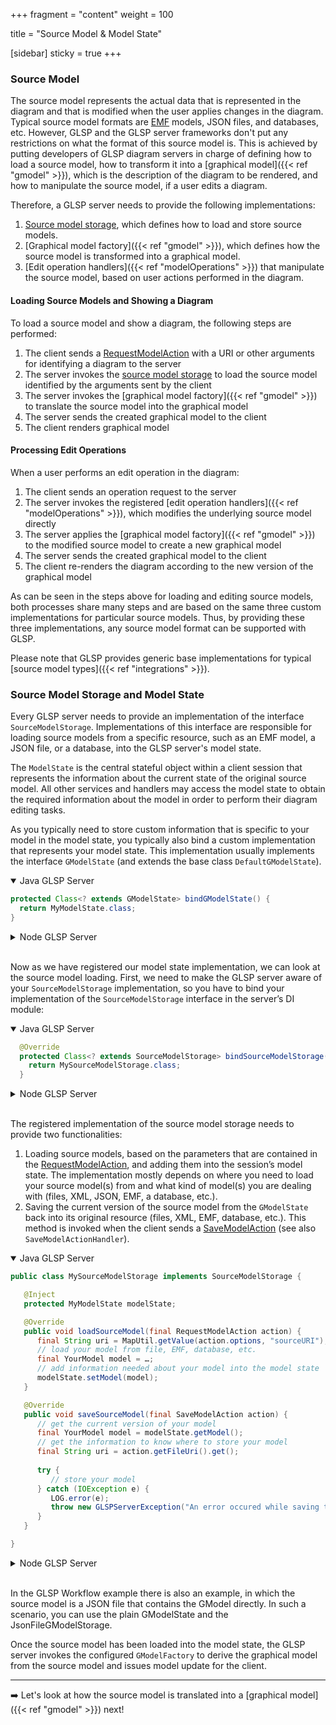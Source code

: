 +++
fragment = "content"
weight = 100

title = "Source Model & Model State"

[sidebar]
  sticky = true
+++

### Source Model

The source model represents the actual data that is represented in the diagram and that is modified when the user applies changes in the diagram.
Typical source model formats are [EMF](https://www.eclipse.org/modeling/emf) models, JSON files, and databases, etc.
However, GLSP and the GLSP server frameworks don't put any restrictions on what the format of this source model is.
This is achieved by putting developers of GLSP diagram servers in charge of defining how to load a source model, how to transform it into a [graphical model]({{< ref "gmodel" >}}), which is the description of the diagram to be rendered, and how to manipulate the source model, if a user edits a diagram.

Therefore, a GLSP server needs to provide the following implementations:

1. [Source model storage](#source-model-storage-and-model-state-and), which defines how to load and store source models.
2. [Graphical model factory]({{< ref "gmodel" >}}), which defines how the source model is transformed into a graphical model.
3. [Edit operation handlers]({{< ref "modelOperations" >}}) that manipulate the source model, based on user actions performed in the diagram.

#### Loading Source Models and Showing a Diagram

To load a source model and show a diagram, the following steps are performed:

1. The client sends a [RequestModelAction](https://github.com/eclipse-glsp/glsp/blob/master/PROTOCOL.md#241-requestmodelaction) with a URI or other arguments for identifying a diagram to the server
2. The server invokes the [source model storage](#source-model-storage-and-model-state-and) to load the source model identified by the arguments sent by the client
3. The server invokes the [graphical model factory]({{< ref "gmodel" >}}) to translate the source model into the graphical model
4. The server sends the created graphical model to the client
5. The client renders graphical model

#### Processing Edit Operations

When a user performs an edit operation in the diagram:

1. The client sends an operation request to the server
2. The server invokes the registered [edit operation handlers]({{< ref "modelOperations" >}}), which modifies the underlying source model directly
3. The server applies the [graphical model factory]({{< ref "gmodel" >}}) to the modified source model to create a new graphical model
4. The server sends the created graphical model to the client
5. The client re-renders the diagram according to the new version of the graphical model

As can be seen in the steps above for loading and editing source models, both processes share many steps and are based on the same three custom implementations for particular source models.
Thus, by providing these three implementations, any source model format can be supported with GLSP.

Please note that GLSP provides generic base implementations for typical [source model types]({{< ref "integrations" >}}).

### Source Model Storage and Model State

Every GLSP server needs to provide an implementation of the interface `SourceModelStorage`.
Implementations of this interface are responsible for loading source models from a specific resource, such as an EMF model, a JSON file, or a database, into the GLSP server's model state.

The `ModelState` is the central stateful object within a client session that represents the information about the current state of the original source model.
All other services and handlers may access the model state to obtain the required information about the model in order to perform their diagram editing tasks.

As you typically need to store custom information that is specific to your model in the model state, you typically also bind a custom implementation that represents your model state.
This implementation usually implements the interface `GModelState` (and extends the base class `DefaultGModelState`).

<details open><summary>Java GLSP Server</summary>

```java
protected Class<? extends GModelState> bindGModelState() {
  return MyModelState.class;
}
```

</details>

<details><summary>Node GLSP Server</summary>

```ts
protected configure(bind: interfaces.Bind, unbind: interfaces.Unbind,
isBound: interfaces.IsBound, rebind: interfaces.Rebind): void {
    super.configure(bind, unbind, isBound, rebind);
    bind(MyModelState).toSelf().inSingletonScope();
    bind(ModelState).toService(MyModelState);
}
```

</details>
</br>

Now as we have registered our model state implementation, we can look at the source model loading.
First, we need to make the GLSP server aware of your `SourceModelStorage` implementation, so you have to bind your implementation of the `SourceModelStorage` interface in the server’s DI module:

<details open><summary>Java GLSP Server</summary>

```java
  @Override
  protected Class<? extends SourceModelStorage> bindSourceModelStorage() {
    return MySourceModelStorage.class;
  }
```

</details>

<details><summary>Node GLSP Server</summary>

```ts
  protected configure(bind: interfaces.Bind, unbind: interfaces.Unbind,
   isBound: interfaces.IsBound, rebind: interfaces.Rebind): void {
      super.configure(bind, unbind, isBound, rebind);
      bind(SourceModelStorage).to(MySourceModelStorage);
  }
```

</details>
</br>

The registered implementation of the source model storage needs to provide two functionalities:

1. Loading source models, based on the parameters that are contained in the [RequestModelAction](https://github.com/eclipse-glsp/glsp/blob/master/PROTOCOL.md#241-requestmodelaction), and adding them into the session’s model state.
The implementation mostly depends on where you need to load your source model(s) from and what kind of model(s) you are dealing with (files, XML, JSON, EMF, a database, etc.).
2. Saving the current version of the source model from the `GModelState` back into its original resource (files, XML, EMF, database, etc.). This method is invoked when the client sends a [SaveModelAction](https://github.com/eclipse-glsp/glsp/blob/master/PROTOCOL.md#251-savemodelaction) (see also `SaveModelActionHandler`).

<details open><summary>Java GLSP Server</summary>

```java
public class MySourceModelStorage implements SourceModelStorage {

   @Inject
   protected MyModelState modelState;

   @Override
   public void loadSourceModel(final RequestModelAction action) {
      final String uri = MapUtil.getValue(action.options, "sourceURI");
      // load your model from file, EMF, database, etc.
      final YourModel model = …;
      // add information needed about your model into the model state
      modelState.setModel(model);
   }

   @Override
   public void saveSourceModel(final SaveModelAction action) {
      // get the current version of your model
      final YourModel model = modelState.getModel();
      // get the information to know where to store your model
      final String uri = action.getFileUri().get();
      
      try {
         // store your model
      } catch (IOException e) {
         LOG.error(e);
         throw new GLSPServerException("An error occured while saving the model.", e);
      }
   }

}
```

</details>

<details opn><summary>Node GLSP Server</summary>

```ts
@injectable()
export class MySourceModelStorage implements SourceModelStorage {

    @inject(MyModelState)
    protected modelState: MyModelState;

    loadSourceModel(action: RequestModelAction): MaybePromise<void> {
      const uri = action.options!["sourceURI"];
      // load your model from file, EMF, database, etc.
      const model = …;
      // add information needed about your model into the model state
      this.modelState.model=model;
    }

   saveSourceModel(action: SaveModelAction): MaybePromise<void> {
      // get the current version of your model
      const model = this.modelState.model;
      // get the information to know where to store your model
      const uri = this.modelState.sourceUri;
      
      try {
         // store your model
      } catch (error) {
         throw new GLSPServerError(`Could not load model from file: ${this.modelState.sourceUri}`, error);
      }
   }
}
```

</details>
</br>

In the GLSP Workflow example there is also an example, in which the source model is a JSON file that contains the GModel directly.
In such a scenario, you can use the plain GModelState and the JsonFileGModelStorage.

Once the source model has been loaded into the model state, the GLSP server invokes the configured `GModelFactory` to derive the graphical model from the source model and issues model update for the client.

---

➡️ Let's look at how the source model is translated into a [graphical model]({{< ref "gmodel" >}}) next!
